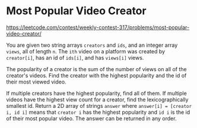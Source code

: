 # Most Popular Video Creator

https://leetcode.com/contest/weekly-contest-317/problems/most-popular-video-creator/

You are given two string arrays `creators` and `ids`, and an integer array `views`, all of length `n`. The `ith` video on a platform was created by `creator[i]`, has an id of `ids[i]`, and has `views[i]` views.

The popularity of a creator is the sum of the number of views on all of the creator's videos. Find the creator with the highest popularity and the id of their most viewed video.

If multiple creators have the highest popularity, find all of them.
If multiple videos have the highest view count for a creator, find the lexicographically smallest id.
Return a 2D array of strings `answer` where `answer[i] = [creator i, id i]` means that `creator i` has the highest popularity and `id i` is the id of their most popular video. The answer can be returned in any order.
